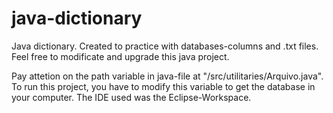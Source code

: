 # java-dictionary
Java dictionary. Created to practice with databases-columns and .txt files. Feel free to modificate and upgrade this java project.

Pay attetion on the path variable in java-file at "/src/utilitaries/Arquivo.java". To run this project, you have to modify this variable to get the database in your computer. The IDE used was the Eclipse-Workspace.

